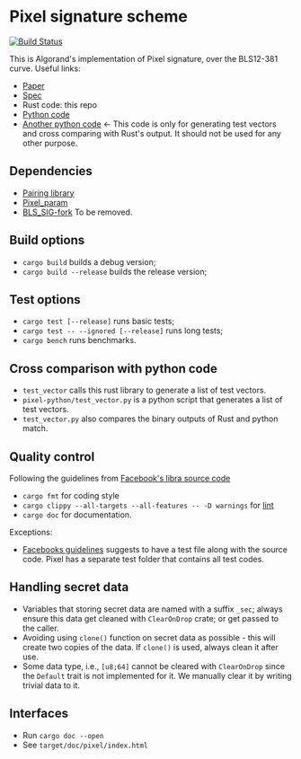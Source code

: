 <!--
CREDIT: http://patorjk.com/software/taag
.______    __  ___   ___  _______  __
|   _  \  |  | \  \ /  / |   ____||  |
|  |_)  | |  |  \  V  /  |  |__   |  |
|   ___/  |  |   >   <   |   __|  |  |
|  |      |  |  /  .  \  |  |____ |  `----.
| _|      |__| /__/ \__\ |_______||_______|
-->


# Pixel signature scheme

[![Build Status](https://travis-ci.com/algorand/pixel.svg?token=cs332z4omsgc9ykLW8pu&branch=master)](https://travis-ci.com/algorand/pixel)

This is Algorand's implementation of Pixel signature, over the BLS12-381 curve.
Useful links:

* [Paper](https://eprint.iacr.org/2019/514)
* [Spec](https://github.com/algorand/pixel/blob/master/spec.md)
* Rust code: this repo
* [Python code](https://github.com/hoeteck/pixel/)
* [Another python code](https://github.com/algorand/pixel/tree/master/pixel-python) <- This code is only for generating test
vectors and cross comparing with Rust's output. It should not be used for any
other purpose.

## Dependencies
* [Pairing library](https://github.com/algorand/pairing-fork)
* [Pixel_param](https://github.com/algorand/pixel_param)
* [BLS_SIG-fork](https://github.com/algorand/bls_sigs_ref-fork) To be removed.

## Build options

* `cargo build` builds a debug version;
* `cargo build --release` builds the release version;

## Test options
* `cargo test [--release]` runs basic tests;
* `cargo test -- --ignored [--release]` runs long tests;
* `cargo bench` runs benchmarks.

## Cross comparison with python code
* `test_vector` calls this rust library to generate a list of test vectors.
* `pixel-python/test_vector.py` is a python script that generates a list of test vectors.
* `test_vector.py` also compares the binary outputs of Rust and python match.

## Quality control
Following the guidelines from [Facebook's libra source code](https://developers.libra.org/docs/community/coding-guidelines)
* `cargo fmt` for coding style
* `cargo clippy --all-targets --all-features -- -D warnings` for [lint](https://github.com/rust-lang/rust-clippy/blob/master/README.md)
* `cargo doc` for documentation.

Exceptions:
* [Facebooks guidelines](https://developers.libra.org/docs/community/coding-guidelines)
suggests to have a test file along with the source code.
Pixel has a separate test folder that contains all test codes.

## Handling secret data
* Variables that storing secret data are named with a suffix `_sec`; always ensure this data get cleaned with `ClearOnDrop` crate;
or get passed to the caller.
* Avoiding using `clone()` function on secret data as possible - this will create two copies of the data. If `clone()`
is used, always clean it after use.
* Some data type, i.e., `[u8;64]` cannot be cleared with `ClearOnDrop` since the `Default` trait is
not implemented for it. We manually clear it by writing trivial data to it.

## Interfaces
* Run `cargo doc --open`
* See `target/doc/pixel/index.html`

<!--

* `fn pixel_param_gen(seed: &[u8]) -> Result<PubParam, String>`
  * Input: a byte string as the seed.
  * Output: the public parameters.
  * Error: if the seed is less than 32 bytes
  * Option: `[use_rand_generators]`; unset by default

* `fn pixel_key_gen(seed: &[u8], pp: &PubParam) -> Result<(PublicKey, SecretKey), String>`  
  * Input: a seed, a public parameter
  * Output: a pair of keys
  * Error: if the seed is less than 32 bytes


* `fn pixel_get_pk(kp: &KeyPair) -> PublicKey`
  * Input: a key pair
  * Output: its public key

* `fn pixel_get_sk(kp: &KeyPair) -> SecretKey`
  * Input: a key pair
  * Output: its secret key


* `fn pixel_sk_update(sk: &mut SecretKey, tar_time: TimeStamp, pp: &PubParam) -> Result<(), String>`
  * Input: a secret key,  a target time stamp, the public parameter
  * Output: secret key is mutated to the new secret key
  * Error: target time is invalid

* `fn pixel_sign(sk: &mut SecretKey, tar_time: TimeStamp, pp: &PubParam, msg: &[u8]) -> Result<Signature, String>`
  * Input: a secret key, a target time stamp, the public parameter, the message
  * Output: a signature
  * Error: target time is invalid

* `fn pixel_verify( pk: &PublicKey, tar_time: TimeStamp, pp: &PubParam, msg: &[u8], sig: Signature) -> bool`
  * Input: a secret key, a target time stamp, the public parameter, the message, and the signature
  * Output: if the verification passes
  -->
